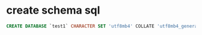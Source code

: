 # create schema sql 
```sql
CREATE DATABASE `test1` CHARACTER SET 'utf8mb4' COLLATE 'utf8mb4_general_ci'
```
